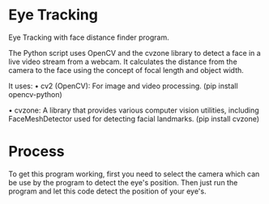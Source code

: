 # Eye Tracking
 Eye Tracking with face distance finder program.
 
 The Python script uses OpenCV and the cvzone library to detect a face in a live video stream from a webcam. It calculates the distance from the camera to the face using the concept of focal length and object width.
 
 It uses:
   • cv2 (OpenCV): For image and video processing.
   (pip install opencv-python)
   
   • cvzone: A library that provides various computer vision utilities, including FaceMeshDetector used for detecting facial landmarks.
   (pip install cvzone)

# Process
To get this program working, first you need to select the camera which can be use by the program to detect the eye's position.
Then just run the program and let this code detect the position of your eye's.
